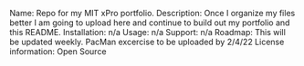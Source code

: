 Name: Repo for my MIT xPro portfolio.
Description: Once I organize my files better I am going to upload here and continue to build out my portfolio and this README.
Installation: n/a
Usage: n/a 
Support: n/a
Roadmap: This will be updated weekly. PacMan excercise to be uploaded by 2/4/22
License information: Open Source
